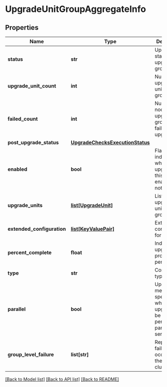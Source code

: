 # UpgradeUnitGroupAggregateInfo

## Properties
Name | Type | Description | Notes
------------ | ------------- | ------------- | -------------
**status** | **str** | Upgrade status of upgrade unit group | [optional] 
**upgrade_unit_count** | **int** | Number of upgrade units in the group | [optional] 
**failed_count** | **int** | Number of nodes in the upgrade unit group that failed upgrade | [optional] 
**post_upgrade_status** | [**UpgradeChecksExecutionStatus**](UpgradeChecksExecutionStatus.md) |  | [optional] 
**enabled** | **bool** | Flag to indicate whether upgrade of this group is enabled or not | [optional] [default to True]
**upgrade_units** | [**list[UpgradeUnit]**](UpgradeUnit.md) | List of upgrade units in the group | [optional] 
**extended_configuration** | [**list[KeyValuePair]**](KeyValuePair.md) | Extended configuration for the group | [optional] 
**percent_complete** | **float** | Indicator of upgrade progress in percentage | [optional] 
**type** | **str** | Component type | 
**parallel** | **bool** | Upgrade method to specify whether the upgrade is to be performed in parallel or serially | [optional] [default to True]
**group_level_failure** | **list[str]** | Reports failures that occured at the group or cluster level. | [optional] 

[[Back to Model list]](../README.md#documentation-for-models) [[Back to API list]](../README.md#documentation-for-api-endpoints) [[Back to README]](../README.md)

